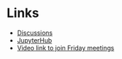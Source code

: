 # Links

* [Discussions](https://github.com/summerinterns-2024/summer2024/discussions)
* [JupyterHub](https://fish.opensci.live/)
* [Video link to join Friday meetings](meet.google.com/hhn-yxaj-cme)
